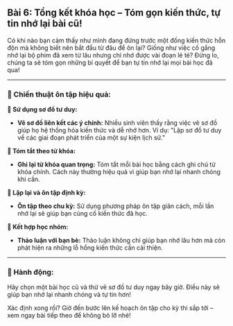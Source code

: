 ## Bài 6: Tổng kết khóa học – Tóm gọn kiến thức, tự tin nhớ lại bài cũ!

Có khi nào bạn cảm thấy như mình đang đứng trước một đống kiến thức hỗn độn mà không biết nên bắt đầu từ đâu để ôn lại? Giống như việc cố gắng nhớ lại bộ phim đã xem từ lâu nhưng chỉ nhớ được vài đoạn lẻ tẻ? Đừng lo, chúng ta sẽ tóm gọn những bí quyết để bạn tự tin nhớ lại mọi bài học đã qua!

---

### 📌 Chiến thuật ôn tập hiệu quả:

**🔹 Sử dụng sơ đồ tư duy:**
- **Vẽ sơ đồ liên kết các ý chính:** Nhiều sinh viên thấy rằng việc vẽ sơ đồ giúp họ hệ thống hóa kiến thức và dễ nhớ hơn. Ví dụ: "Lập sơ đồ tư duy về các giai đoạn phát triển của một sự kiện lịch sử."

**🔹 Tóm tắt theo từ khóa:**
- **Ghi lại từ khóa quan trọng:** Tóm tắt mỗi bài học bằng cách ghi chú từ khóa chính. Cách này thường hiệu quả vì giúp bạn nhớ lại nhanh chóng khi cần.

**🔹 Lặp lại và ôn tập định kỳ:**
- **Ôn tập theo chu kỳ:** Sử dụng phương pháp ôn tập giãn cách, mỗi lần nhớ lại sẽ giúp bạn củng cố kiến thức đã học.

**🔹 Kết hợp học nhóm:**
- **Thảo luận với bạn bè:** Thảo luận không chỉ giúp bạn nhớ lâu hơn mà còn phát hiện ra những lỗ hổng kiến thức cần cải thiện.

---

### 🚀 Hành động:

Hãy chọn một bài học cũ và thử vẽ sơ đồ tư duy ngay bây giờ. Điều này sẽ giúp bạn nhớ lại nhanh chóng và tự tin hơn!

Xác định xong rồi? Giờ đến bước lên kế hoạch ôn tập cho kỳ thi sắp tới – xem ngay bài tiếp theo để không bỏ lỡ nhé!